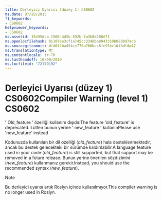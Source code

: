 ```yaml
---
title: Derleyici Uyarısı (düzey 1) CS0602
ms.date: 07/20/2015
f1_keywords:
- CS0602
helpviewer_keywords:
- CS0602
ms.assetid: 18d95dca-1560-445b-892b-fa3b8d288d71
ms.openlocfilehash: 91107ee3cf1a745cc234bba8943350b8838d7acb
ms.sourcegitcommit: dfd612ba454ce775a766bcc6fe93bc1d43dfda47
ms.translationtype: MT
ms.contentlocale: tr-TR
ms.lasthandoff: 10/09/2019
ms.locfileid: "72179192"
---
```

# <a name="compiler-warning-level-1-cs0602"></a><span data-ttu-id="53792-102">Derleyici Uyarısı (düzey 1) CS0602</span><span class="sxs-lookup"><span data-stu-id="53792-102">Compiler Warning (level 1) CS0602</span></span>

<span data-ttu-id="53792-103">' Old_feature ' özelliği kullanım dışıdır.</span><span class="sxs-lookup"><span data-stu-id="53792-103">The feature 'old_feature' is deprecated.</span></span> <span data-ttu-id="53792-104">Lütfen bunun yerine ' new_feature ' kullanın</span><span class="sxs-lookup"><span data-stu-id="53792-104">Please use 'new_feature' instead</span></span>

 <span data-ttu-id="53792-105">Kodunuzda kullanılan bir dil özelliği (*old_feature*) hala desteklenmektedir, ancak bu destek gelecekteki bir sürümde kaldırılabilir.</span><span class="sxs-lookup"><span data-stu-id="53792-105">A language feature used in your code (*old_feature*) is still supported, but that support may be removed in a future release.</span></span> <span data-ttu-id="53792-106">Bunun yerine önerilen sözdizimini (*new_feature*) kullanmanız gerekir.</span><span class="sxs-lookup"><span data-stu-id="53792-106">Instead, you should use the recommended syntax (*new_feature*).</span></span>
 
> [!NOTE]
> <span data-ttu-id="53792-107">Bu derleyici uyarısı artık Roslyn içinde kullanılmıyor.</span><span class="sxs-lookup"><span data-stu-id="53792-107">This compiler warning is no longer used in Roslyn.</span></span>
